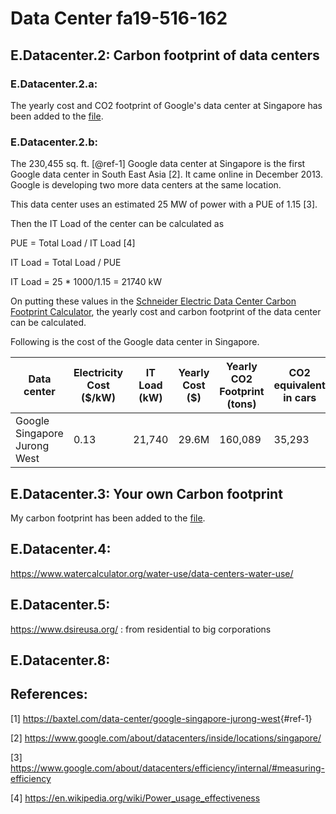 # Data Center fa19-516-162

## E.Datacenter.2: Carbon footprint of data centers

### E.Datacenter.2.a:

The yearly cost and CO2 footprint of Google's data center at Singapore has been
added to the [file](https://docs.google.com/spreadsheets/d/1gh869zfjA4sVxL8-ga0af2_HLTTuOoD1IReuRSrbq4I/edit#gid=0).

### E.Datacenter.2.b:

The 230,455 sq. ft. [@ref-1] Google data center at Singapore is the first
 Google data
center in South East Asia [2]. It came online in December 2013. Google is
developing two more data centers at the same location. 

This data center uses an estimated 25 MW of power with a PUE of 1.15 [3].

Then the IT Load of the center can be calculated as 

PUE = Total Load / IT Load [4]

IT Load = Total Load / PUE

IT Load = 25 * 1000/1.15 =  21740 kW

On putting these values in the [Schneider Electric Data Center Carbon
Footprint Calculator](https://www.schneider-electric.com/en/work/solutions/system/s1/data-center-and-network-systems/trade-off-tools/data-center-carbon-footprint-comparison-calculator/), the yearly cost and carbon footprint of
 the data center can be calculated.
 
 Following is the cost of the Google data center in Singapore.

| Data center |	Electricity Cost ($/kW) |	IT Load (kW) |	Yearly Cost ($) | Yearly CO2 Footprint (tons) |	CO2 equivalent in cars |
| --- | --- | --- | --- | --- | --- |
| Google Singapore Jurong West | 0.13 |	21,740 |	29.6M |	160,089 |	35,293 |


## E.Datacenter.3: Your own Carbon footprint

My carbon footprint has been added to the
[file](https://docs.google.com/spreadsheets/d/1gh869zfjA4sVxL8-ga0af2_HLTTuOoD1IReuRSrbq4I/edit#gid=314181983).

## E.Datacenter.4:

<https://www.watercalculator.org/water-use/data-centers-water-use/>

## E.Datacenter.5:

<https://www.dsireusa.org/> : from residential to big corporations

## E.Datacenter.8:

## References:

[1] <https://baxtel.com/data-center/google-singapore-jurong-west>{#ref-1}

[2] <https://www.google.com/about/datacenters/inside/locations/singapore/>

[3] <https://www.google.com/about/datacenters/efficiency/internal/#measuring-efficiency>

[4] <https://en.wikipedia.org/wiki/Power_usage_effectiveness>


